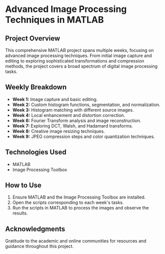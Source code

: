 # Advanced Image Processing Techniques in MATLAB

## Project Overview
This comprehensive MATLAB project spans multiple weeks, focusing on advanced image processing techniques. From initial image capture and editing to exploring sophisticated transformations and compression methods, the project covers a broad spectrum of digital image processing tasks.

## Weekly Breakdown
- **Week 1:** Image capture and basic editing.
- **Week 2:** Custom histogram functions, segmentation, and normalization.
- **Week 3:** Histogram matching with different source images.
- **Week 4:** Local enhancement and distortion correction.
- **Week 6:** Fourier Transform analysis and image reconstruction.
- **Week 7:** Exploring DCT, Walsh, and Hadamard transforms.
- **Week 8:** Creative image resizing techniques.
- **Week 9:** JPEG compression steps and color quantization techniques.

## Technologies Used
- MATLAB
- Image Processing Toolbox

## How to Use
1. Ensure MATLAB and the Image Processing Toolbox are installed.
2. Open the scripts corresponding to each week's tasks.
3. Run the scripts in MATLAB to process the images and observe the results.

## Acknowledgments
Gratitude to the academic and online communities for resources and guidance throughout this project.
